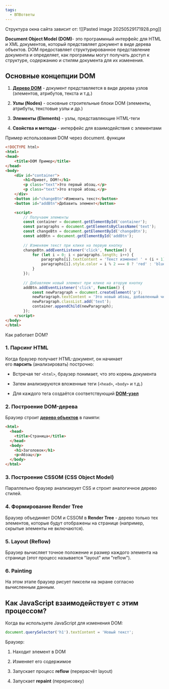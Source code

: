 ```yaml
---
tags:
  - ВПВответы
---
```

Структура окна сайта зависит от:
![[Pasted image 20250529171928.png]]

**Document Object Model (DOM)**- это программный интерфейс для HTML и XML документов, который представляет документ в виде дерева объектов. DOM предоставляет структурированное представление документа и определяет, как программы могут получать доступ к структуре, содержанию и стилям документа для их изменения.

## Основные концепции DOM

1. **[Дерево DOM](https://learn.javascript.ru/dom-nodes)** - документ представляется в виде дерева узлов (элементов, атрибутов, текста и т.д.)
    
2. **Узлы (Nodes)** - основные строительные блоки DOM (элементы, атрибуты, текстовые узлы и др.)
    
3. **Элементы (Elements)** - узлы, представляющие HTML-теги
    
4. **Свойства и методы** - интерфейс для взаимодействия с элементами

Пример использования DOM через  document. функции 
```html
<!DOCTYPE html>
<html>
<head>
    <title>DOM Пример</title>
</head>
<body>
    <div id="container">
        <h1>Привет, DOM!</h1>
        <p class="text">Это первый абзац.</p>
        <p class="text">Это второй абзац.</p>
    </div>
    <button id="changeBtn">Изменить текст</button>
    <button id="addBtn">Добавить элемент</button>

    <script>
        // Получаем элементы
        const container = document.getElementById('container');
        const paragraphs = document.getElementsByClassName('text');
        const changeBtn = document.getElementById('changeBtn');
        const addBtn = document.getElementById('addBtn');
        
        // Изменяем текст при клике на первую кнопку
        changeBtn.addEventListener('click', function() {
            for (let i = 0; i < paragraphs.length; i++) {
                paragraphs[i].textContent = 'Текст изменен! ' + (i + 1);
                paragraphs[i].style.color = i % 2 === 0 ? 'red' : 'blue';
            }
        });
        
        // Добавляем новый элемент при клике на вторую кнопку
        addBtn.addEventListener('click', function() {
            const newParagraph = document.createElement('p');
            newParagraph.textContent = 'Это новый абзац, добавленный через DOM.';
            newParagraph.classList.add('text');
            container.appendChild(newParagraph);
        });
    </script>
</body>
</html>
```

Как работает DOM?
### 1. Парсинг HTML

Когда браузер получает HTML-документ, он начинает его **парсить** (анализировать) построчно:

- Встречая тег `<html>`, браузер понимает, что это корень документа
    
- Затем анализируются вложенные теги (`<head>`, `<body>` и т.д.)
    
- Для каждого тега создаётся соответствующий **[DOM-узел](https://learn.javascript.ru/dom-nodes)**
    

### 2. Построение DOM-дерева

Браузер строит **[дерево объектов](https://learn.javascript.ru/dom-nodes)** в памяти:
```html
<html>
  <head>
    <title>Страница</title>
  </head>
  <body>
    <h1>Заголовок</h1>
    <p>Абзац</p>
  </body>
</html>
```

### 3. Построение CSSOM (CSS Object Model)

Параллельно браузер анализирует CSS и строит аналогичное дерево стилей.

### 4. Формирование Render Tree

Браузер объединяет DOM и CSSOM в **Render Tree** - дерево только тех элементов, которые будут отображены на странице (например, скрытые элементы не включаются).

### 5. Layout (Reflow)

Браузер вычисляет точное положение и размер каждого элемента на странице (этот процесс называется "layout" или "reflow").

### 6. Painting

На этом этапе браузер рисует пиксели на экране согласно вычисленным данным.

## Как JavaScript взаимодействует с этим процессом?

Когда вы используете JavaScript для изменения DOM:

```js
document.querySelector('h1').textContent = 'Новый текст';
```

Браузер:

1. Находит элемент в DOM
    
2. Изменяет его содержимое
    
3. Запускает процесс **reflow** (перерасчёт layout)
    
4. Запускает **repaint** (перерисовку)